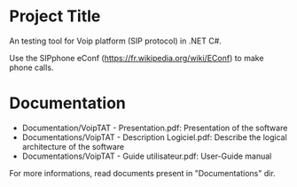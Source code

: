 # Project Title

An testing tool for Voip platform (SIP protocol) in .NET C#.

Use the SIPphone eConf (https://fr.wikipedia.org/wiki/EConf) to make phone calls.

# Documentation

- Documentation/VoipTAT - Presentation.pdf: Presentation of the software
- Documentations/VoipTAT - Description Logiciel.pdf: Describe the logical architecture of the software
- Documentations/VoipTAT - Guide utilisateur.pdf: User-Guide manual

For more informations, read documents present in "Documentations" dir.
